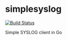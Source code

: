 # simplesyslog

[![Build Status](https://travis-ci.org/NextronSystems/simplesyslog.svg?branch=master)](https://travis-ci.org/NextronSystems/simplesyslog)

Simple SYSLOG client in Go
